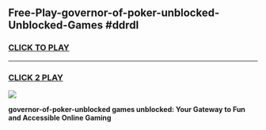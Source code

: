 
## Free-Play-governor-of-poker-unblocked-Unblocked-Games #ddrdl
<h3>
<a href="https://news.freeplayer.one?title=governor-of-poker-unblocked&ref=8M">CLICK TO PLAY</a></h3>
<hr>

<h3>
<a href="https://news.freeplayer.one?title=governor-of-poker-unblocked&ref=8M">CLICK 2 PLAY</a>
  
</h3>

<a href="https://news.freeplayer.one?title=governor-of-poker-unblocked&ref=8M"><img src="https://clearcache.store/games.png"></a>


**governor-of-poker-unblocked games unblocked: Your Gateway to Fun and Accessible Online Gaming**
